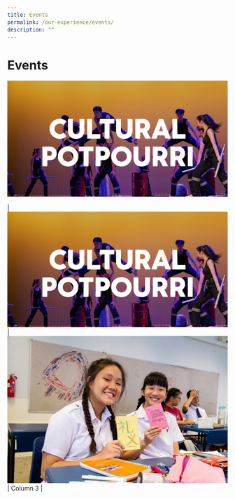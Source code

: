```yaml
---
title: Events
permalink: /our-experience/events/
description: ""
---
```

# Events
![](/images/Events%20Page/cpc_test.png)



| ![](/images/Events%20Page/cpc_test.png) | ![](/images/00_Main01.jpg) | Column 3 |

